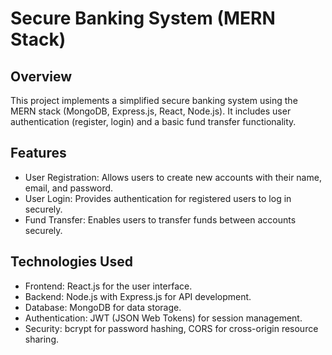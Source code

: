# Secure Banking System (MERN Stack)

## Overview
This project implements a simplified secure banking system using the MERN stack (MongoDB, Express.js, React, Node.js). It includes user authentication (register, login) and a basic fund transfer functionality.

## Features
- User Registration: Allows users to create new accounts with their name, email, and password.
- User Login: Provides authentication for registered users to log in securely.
- Fund Transfer: Enables users to transfer funds between accounts securely.

## Technologies Used
- Frontend: React.js for the user interface.
- Backend: Node.js with Express.js for API development.
- Database: MongoDB for data storage.
- Authentication: JWT (JSON Web Tokens) for session management.
- Security: bcrypt for password hashing, CORS for cross-origin resource sharing.

